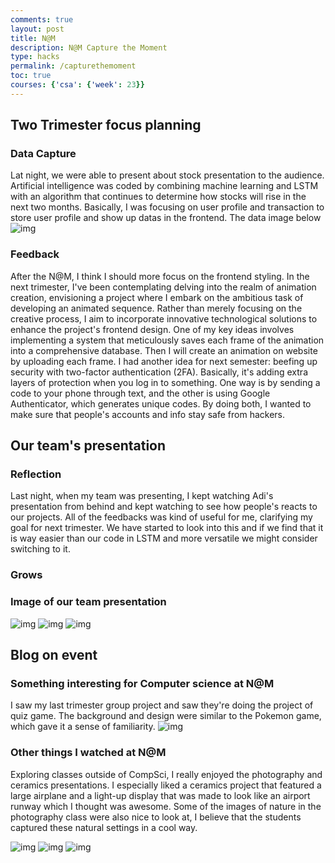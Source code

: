 ```yaml
---
comments: true
layout: post
title: N@M 
description: N@M Capture the Moment
type: hacks
permalink: /capturethemoment
toc: true
courses: {'csa': {'week': 23}}
---
```


## Two Trimester focus planning
### Data Capture
Lat night, we were able to present about stock presentation to the audience. Artificial intelligence was coded by combining machine learning and LSTM with an algorithm that continues to determine how stocks will rise in the next two months. Basically, I was focusing on user profile and transaction to store user profile and show up datas in the frontend. 
The data image below
![img](./images/data.png)
### Feedback
After the N@M, I think I should more focus on the frontend styling. In the next trimester, I've been contemplating delving into the realm of animation creation, envisioning a project where I embark on the ambitious task of developing an animated sequence. Rather than merely focusing on the creative process, I aim to incorporate innovative technological solutions to enhance the project's frontend design. One of my key ideas involves implementing a system that meticulously saves each frame of the animation into a comprehensive database. Then I will create an animation on website by uploading each frame.  I had another idea for next semester: beefing up security with two-factor authentication (2FA). Basically, it's adding extra layers of protection when you log in to something. One way is by sending a code to your phone through text, and the other is using Google Authenticator, which generates unique codes. By doing both, I wanted to make sure that people's accounts and info stay safe from hackers.

## Our team's presentation
### Reflection

Last night, when my team was presenting, I kept watching Adi's presentation from behind and kept watching to see how people's reacts to our projects. All of the feedbacks was kind of useful for me, clarifying my goal for next trimester. We have started to look into this and if we find that it is way easier than our code in LSTM and more versatile we might consider switching to it. 

### Grows

### Image of our team presentation
![img](./images/img1.jpg)
![img](./images/img2.jpg)
![img](./images/img3.jpg)
## Blog on event
### Something interesting for Computer science at N@M
I saw my last trimester group project and saw they're doing the project of quiz game. The background and design were similar to the Pokemon game, which gave it a sense of familiarity. 
![img](./images/img4.jpg)
### Other things I watched at N@M
Exploring classes outside of CompSci, I really enjoyed the photography and ceramics presentations. I especially liked a ceramics project that featured a large airplane and a light-up display that was made to look like an airport runway which I thought was awesome. Some of the images of nature in the photography class were also nice to look at, I believe that the students captured these natural settings in a cool way.

![img](./images/turtle.png)
![img](./images/plan.png)
![img](./images/picture.png)
<script src="https://utteranc.es/client.js"
        repo="jw95z/CSA"
        issue-term="pathname"
        theme="github-light"
        crossorigin="anonymous"
        async>
</script>